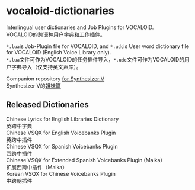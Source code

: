 # vocaloid-dictionaries
Interlingual user dictionaries and Job Plugins for VOCALOID.   
VOCALOID的跨语种用户字典和工作插件。  
  
`*.lua`is Job-Plugin file for VOCALOID, and `*.udc`is User word dictionary file for VOCALOID (English Voice Library only).   
`*.lua`文件可作为VOCALOID的任务插件导入，`*.udc`文件可作为VOCALOID的用户字典导入（仅支持英文声库）。
  
Companion repository [for Synthesizer V](https://github.com/Slidingwall/synthv-dictionaries)  
Synthesizer V的[姐妹篇](https://github.com/Slidingwall/synthv-dictionaries) 
  
## Released Dictionaries
Chinese Lyrics for English Libraries Dictionary  
英跨中字典  
Chinese VSQX for English Voicebanks Plugin  
英跨中插件  
Chinese VSQX for Spanish Voicebanks Plugin  
西跨中插件  
Chinese VSQX for Extended Spanish Voicebanks Plugin (Maika)  
扩展西跨中插件（Maika）  
Korean VSQX for Chinese Voicebanks Plugin  
中跨朝插件 
